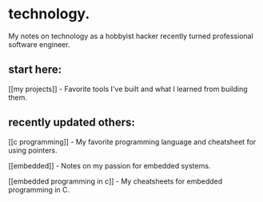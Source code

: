 # technology.

My notes on technology as a hobbyist hacker recently turned professional software engineer.

## start here:

[[my projects]] - Favorite tools I've built and what I learned from building them.

## recently updated others:

[[c programming]] - My favorite programming language and cheatsheet for using pointers.

[[embedded]] - Notes on my passion for embedded systems.

[[embedded programming in c]] - My cheatsheets for embedded programming in C.